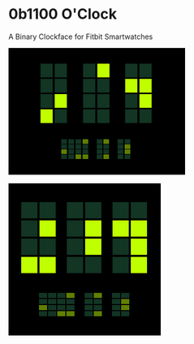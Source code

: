 # 0b1100 O'Clock

A Binary Clockface for Fitbit Smartwatches

![Ionic screenshot](screenshots/ionic-2019-09-06-12-08-46.png)

![Versa screenshot](screenshots/versa-2019-09-06-15-06-47.png)
